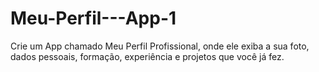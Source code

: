 # Meu-Perfil---App-1
Crie um App chamado Meu Perfil Profissional, onde ele exiba a sua foto, dados pessoais, formação, experiência e projetos que você já fez.
